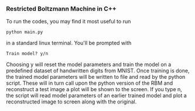 ### Restricted Boltzmann Machine in C++

To run the codes, you may find it most useful to run

```terminal
python main.py
```
in a standard linux terminal. You'll be prompted with

```terminal
Train model? y/n
```

Choosing y will reset the model parameters and train the model on a predefined dataset of handwritten digits from MNIST. Once training is done, the trained model parameters will be written to file and read by the python script. These will in turn call upon the python version of the RBM and reconstruct a test image a plot will be shown to the screen. If you type n, the script will read model parameters of an earlier trained model and plot a reconstructed image to screen along with the original.
